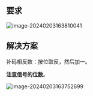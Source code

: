 ## 要求

![image-20240203163810041](C:\Users\Lenovo\AppData\Roaming\Typora\typora-user-images\image-20240203163810041.png)

## 解决方案

补码相反数：按位取反，然后加一。

**注意信号的位数**。

![image-20240203163752699](C:\Users\Lenovo\AppData\Roaming\Typora\typora-user-images\image-20240203163752699.png)